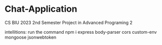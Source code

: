 # Chat-Application
CS BIU 2023 2nd Semester Project in Advanced Programing 2


intellitions:
run the command
npm i express body-parser cors custom-env mongoose jsonwebtoken
